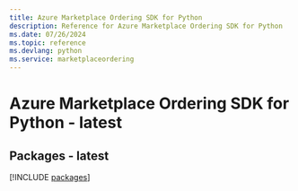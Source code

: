 ```yaml
---
title: Azure Marketplace Ordering SDK for Python
description: Reference for Azure Marketplace Ordering SDK for Python
ms.date: 07/26/2024
ms.topic: reference
ms.devlang: python
ms.service: marketplaceordering
---
```

# Azure Marketplace Ordering SDK for Python - latest
## Packages - latest
[!INCLUDE [packages](marketplace-ordering-index.md)]